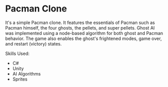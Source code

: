 
# Pacman Clone
It's a simple Pacman clone. It features the essentials of Pacman such as Pacman himself, the four ghosts, the pellets, and super pellets. Ghost AI was implemented using a node-based algorithm for both ghost and Pacman behavior. The game also enables the ghost's frightened modes, game over, and restart (victory) states.

Skills Used:
- C#
- Unity
- AI Algorithms
- Sprites
